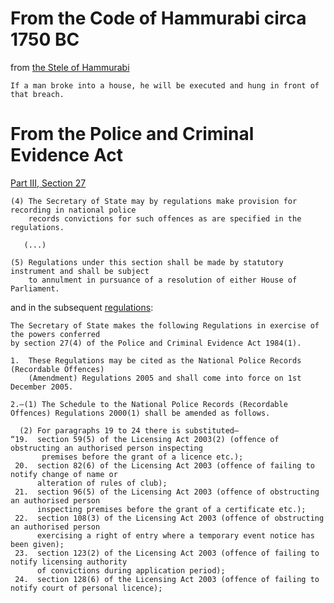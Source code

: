 # From the Code of Hammurabi circa 1750 BC

from [the Stele of Hammurabi](https://www.ehammurabi.com/)

```
If a man broke into a house, he will be executed and hung in front of that breach.
```

# From the Police and Criminal Evidence Act

[Part III, Section 27](https://www.legislation.gov.uk/ukpga/1984/60/section/27)

```
(4) The Secretary of State may by regulations make provision for recording in national police
    records convictions for such offences as are specified in the regulations.

   (...)

(5) Regulations under this section shall be made by statutory instrument and shall be subject
    to annulment in pursuance of a resolution of either House of Parliament.
```

and in the subsequent [regulations](https://www.legislation.gov.uk/uksi/2005/3106/regulation/2/made):

```
The Secretary of State makes the following Regulations in exercise of the powers conferred
by section 27(4) of the Police and Criminal Evidence Act 1984(1).

1.  These Regulations may be cited as the National Police Records (Recordable Offences)
    (Amendment) Regulations 2005 and shall come into force on 1st December 2005.

2.—(1) The Schedule to the National Police Records (Recordable Offences) Regulations 2000(1) shall be amended as follows.

  (2) For paragraphs 19 to 24 there is substituted—
“19.  section 59(5) of the Licensing Act 2003(2) (offence of obstructing an authorised person inspecting
       premises before the grant of a licence etc.);
 20.  section 82(6) of the Licensing Act 2003 (offence of failing to notify change of name or
      alteration of rules of club);
 21.  section 96(5) of the Licensing Act 2003 (offence of obstructing an authorised person
      inspecting premises before the grant of a certificate etc.);
 22.  section 108(3) of the Licensing Act 2003 (offence of obstructing an authorised person
      exercising a right of entry where a temporary event notice has been given);
 23.  section 123(2) of the Licensing Act 2003 (offence of failing to notify licensing authority
      of convictions during application period);
 24.  section 128(6) of the Licensing Act 2003 (offence of failing to notify court of personal licence);
```
